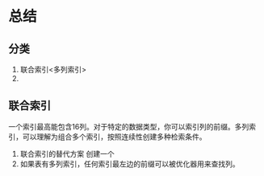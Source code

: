 # 总结

## 分类
1. 联合索引<多列索引>
2. 

## 联合索引
一个索引最高能包含16列。对于特定的数据类型，你可以索引列的前缀。多列索引，可以理解为组合多个索引，按照连续性创建多种检索条件。
1. 联合索引的替代方案
创建一个
2. 如果表有多列索引，任何索引最左边的前缀可以被优化器用来查找列。